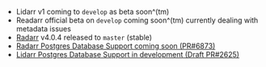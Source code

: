 - Lidarr v1 coming to `develop` as beta soon^(tm)
- Readarr official beta on `develop` coming soon^(tm) currently dealing with metadata issues
- [Radarr](https://www.reddit.com/r/radarr/comments/sgrsb3/new_stable_release_master_v4045909/) v4.0.4 released to `master` (stable)
- [Radarr Postgres Database Support coming soon (PR#6873)](https://github.com/radarr/radarr/pull/6873)
- [Lidarr Postgres Database Support in development (Draft PR#2625)](https://github.com/Lidarr/Lidarr/pull/2625)